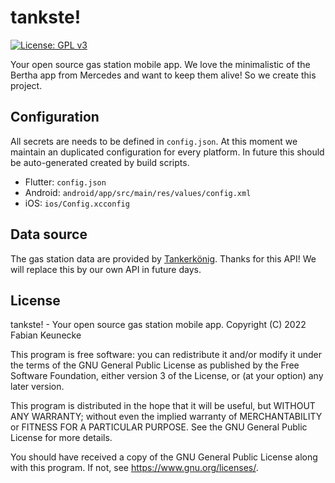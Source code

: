 tankste!
========

[![License: GPL v3](https://img.shields.io/badge/License-GPLv3-blue.svg)](https://www.gnu.org/licenses/gpl-3.0)


Your open source gas station mobile app. We love the minimalistic of the Bertha app from Mercedes and want to keep them alive! So we create this project.

## Configuration ##

All secrets are needs to be defined in `config.json`. 
At this moment we maintain an duplicated configuration for every platform. In future this should be auto-generated created by build scripts.

* Flutter: `config.json`
* Android: `android/app/src/main/res/values/config.xml`
* iOS: `ios/Config.xcconfig`

## Data source ##

The gas station data are provided by [Tankerkönig](https://creativecommons.tankerkoenig.de/). Thanks for this API! We will replace this by our own API in future days.

## License ##

tankste! - Your open source gas station mobile app.
Copyright (C) 2022 Fabian Keunecke

This program is free software: you can redistribute it and/or modify
it under the terms of the GNU General Public License as published by
the Free Software Foundation, either version 3 of the License, or
(at your option) any later version.

This program is distributed in the hope that it will be useful,
but WITHOUT ANY WARRANTY; without even the implied warranty of
MERCHANTABILITY or FITNESS FOR A PARTICULAR PURPOSE.  See the
GNU General Public License for more details.

You should have received a copy of the GNU General Public License
along with this program.  If not, see <https://www.gnu.org/licenses/>.
